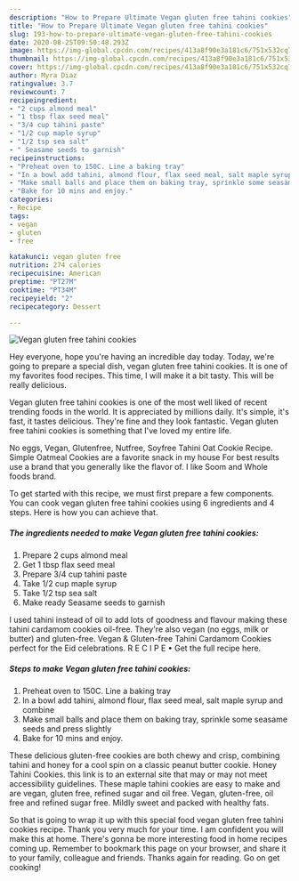 ```yaml
---
description: "How to Prepare Ultimate Vegan gluten free tahini cookies"
title: "How to Prepare Ultimate Vegan gluten free tahini cookies"
slug: 193-how-to-prepare-ultimate-vegan-gluten-free-tahini-cookies
date: 2020-08-25T09:50:48.293Z
image: https://img-global.cpcdn.com/recipes/413a8f90e3a181c6/751x532cq70/vegan-gluten-free-tahini-cookies-recipe-main-photo.jpg
thumbnail: https://img-global.cpcdn.com/recipes/413a8f90e3a181c6/751x532cq70/vegan-gluten-free-tahini-cookies-recipe-main-photo.jpg
cover: https://img-global.cpcdn.com/recipes/413a8f90e3a181c6/751x532cq70/vegan-gluten-free-tahini-cookies-recipe-main-photo.jpg
author: Myra Diaz
ratingvalue: 3.7
reviewcount: 7
recipeingredient:
- "2 cups almond meal"
- "1 tbsp flax seed meal"
- "3/4 cup tahini paste"
- "1/2 cup maple syrup"
- "1/2 tsp sea salt"
- " Seasame seeds to garnish"
recipeinstructions:
- "Preheat oven to 150C. Line a baking tray"
- "In a bowl add tahini, almond flour, flax seed meal, salt maple syrup and combine"
- "Make small balls and place them on baking tray, sprinkle some seasame seeds and press slightly"
- "Bake for 10 mins and enjoy."
categories:
- Recipe
tags:
- vegan
- gluten
- free

katakunci: vegan gluten free 
nutrition: 274 calories
recipecuisine: American
preptime: "PT27M"
cooktime: "PT34M"
recipeyield: "2"
recipecategory: Dessert

---
```



![Vegan gluten free tahini cookies](https://img-global.cpcdn.com/recipes/413a8f90e3a181c6/751x532cq70/vegan-gluten-free-tahini-cookies-recipe-main-photo.jpg)

Hey everyone, hope you're having an incredible day today. Today, we're going to prepare a special dish, vegan gluten free tahini cookies. It is one of my favorites food recipes. This time, I will make it a bit tasty. This will be really delicious.

Vegan gluten free tahini cookies is one of the most well liked of recent trending foods in the world. It is appreciated by millions daily. It's simple, it's fast, it tastes delicious. They're fine and they look fantastic. Vegan gluten free tahini cookies is something that I've loved my entire life.

No eggs, Vegan, Glutenfree, Nutfree, Soyfree Tahini Oat Cookie Recipe. Simple Oatmeal Cookies are a favorite snack in my house For best results use a brand that you generally like the flavor of. I like Soom and Whole foods brand.


To get started with this recipe, we must first prepare a few components. You can cook vegan gluten free tahini cookies using 6 ingredients and 4 steps. Here is how you can achieve that.

<!--inarticleads1-->

##### The ingredients needed to make Vegan gluten free tahini cookies:

1. Prepare 2 cups almond meal
1. Get 1 tbsp flax seed meal
1. Prepare 3/4 cup tahini paste
1. Take 1/2 cup maple syrup
1. Take 1/2 tsp sea salt
1. Make ready  Seasame seeds to garnish


I used tahini instead of oil to add lots of goodness and flavour making these tahini cardamom cookies oil-free. They&#39;re also vegan (no eggs, milk or butter) and gluten-free. Vegan &amp; Gluten-free Tahini Cardamom Cookies perfect for the Eid celebrations. R E C I P E • Get the full recipe here. 

<!--inarticleads2-->

##### Steps to make Vegan gluten free tahini cookies:

1. Preheat oven to 150C. Line a baking tray
1. In a bowl add tahini, almond flour, flax seed meal, salt maple syrup and combine
1. Make small balls and place them on baking tray, sprinkle some seasame seeds and press slightly
1. Bake for 10 mins and enjoy.


These delicious gluten-free cookies are both chewy and crisp, combining tahini and honey for a cool spin on a classic peanut butter cookie. Honey Tahini Cookies. this link is to an external site that may or may not meet accessibility guidelines. These maple tahini cookies are easy to make and are vegan, gluten free, refined sugar and oil free. Vegan, gluten-free, oil free and refined sugar free. Mildly sweet and packed with healthy fats. 

So that is going to wrap it up with this special food vegan gluten free tahini cookies recipe. Thank you very much for your time. I am confident you will make this at home. There's gonna be more interesting food in home recipes coming up. Remember to bookmark this page on your browser, and share it to your family, colleague and friends. Thanks again for reading. Go on get cooking!
